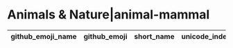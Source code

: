 # Animals & Nature|animal-mammal

|github_emoji_name|github_emoji|short_name|unicode_index|
|---|---|---|---|
